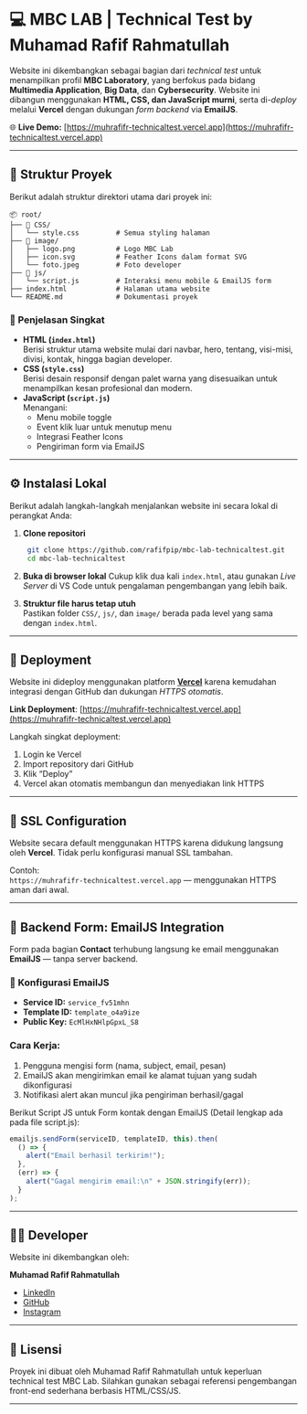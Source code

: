 # 💻 MBC LAB | Technical Test by Muhamad Rafif Rahmatullah

Website ini dikembangkan sebagai bagian dari _technical test_ untuk menampilkan profil **MBC Laboratory**, yang berfokus pada bidang **Multimedia Application**, **Big Data**, dan **Cybersecurity**. Website ini dibangun menggunakan **HTML, CSS, dan JavaScript murni**, serta di-_deploy_ melalui **Vercel** dengan dukungan _form backend_ via **EmailJS**.

🌐 **Live Demo:** [https://muhrafifr-technicaltest.vercel.app](https://muhrafifr-technicaltest.vercel.app)

---

## 📁 Struktur Proyek

Berikut adalah struktur direktori utama dari proyek ini:

```
📦 root/
├── 📁 CSS/
│   └── style.css         # Semua styling halaman
├── 📁 image/
│   ├── logo.png          # Logo MBC Lab
│   ├── icon.svg          # Feather Icons dalam format SVG
│   └── foto.jpeg         # Foto developer
├── 📁 js/
│   └── script.js         # Interaksi menu mobile & EmailJS form
├── index.html            # Halaman utama website
└── README.md             # Dokumentasi proyek
```

### 📌 Penjelasan Singkat

- **HTML (`index.html`)**  
  Berisi struktur utama website mulai dari navbar, hero, tentang, visi-misi, divisi, kontak, hingga bagian developer.
- **CSS (`style.css`)**  
  Berisi desain responsif dengan palet warna yang disesuaikan untuk menampilkan kesan profesional dan modern.
- **JavaScript (`script.js`)**  
  Menangani:
  - Menu mobile toggle
  - Event klik luar untuk menutup menu
  - Integrasi Feather Icons
  - Pengiriman form via EmailJS

---

## ⚙️ Instalasi Lokal

Berikut adalah langkah-langkah menjalankan website ini secara lokal di perangkat Anda:

1. **Clone repositori**

   ```bash
    git clone https://github.com/rafifpip/mbc-lab-technicaltest.git
    cd mbc-lab-technicaltest
   ```

2. **Buka di browser lokal**
   Cukup klik dua kali `index.html`, atau gunakan _Live Server_ di VS Code untuk pengalaman pengembangan yang lebih baik.

3. **Struktur file harus tetap utuh**  
   Pastikan folder `CSS/`, `js/`, dan `image/` berada pada level yang sama dengan `index.html`.

---

## 🚀 Deployment

Website ini dideploy menggunakan platform **[Vercel](https://vercel.com)** karena kemudahan integrasi dengan GitHub dan dukungan _HTTPS otomatis_.

**Link Deployment**: [https://muhrafifr-technicaltest.vercel.app](https://muhrafifr-technicaltest.vercel.app)

Langkah singkat deployment:

1. Login ke Vercel
2. Import repository dari GitHub
3. Klik “Deploy”
4. Vercel akan otomatis membangun dan menyediakan link HTTPS

---

## 🔐 SSL Configuration

Website secara default menggunakan HTTPS karena didukung langsung oleh **Vercel**. Tidak perlu konfigurasi manual SSL tambahan.

Contoh:  
`https://muhrafifr-technicaltest.vercel.app` — menggunakan HTTPS aman dari awal.

---

## 📮 Backend Form: EmailJS Integration

Form pada bagian **Contact** terhubung langsung ke email menggunakan **EmailJS** — tanpa server backend.

### 🔧 Konfigurasi EmailJS

- **Service ID:** `service_fv51mhn`
- **Template ID:** `template_o4a9ize`
- **Public Key:** `EcMlHxNHlpGpxL_S8`

### Cara Kerja:

1. Pengguna mengisi form (nama, subject, email, pesan)
2. EmailJS akan mengirimkan email ke alamat tujuan yang sudah dikonfigurasi
3. Notifikasi alert akan muncul jika pengiriman berhasil/gagal

Berikut Script JS untuk Form kontak dengan EmailJS (Detail lengkap ada pada file script.js):

```js
emailjs.sendForm(serviceID, templateID, this).then(
  () => {
    alert("Email berhasil terkirim!");
  },
  (err) => {
    alert("Gagal mengirim email:\n" + JSON.stringify(err));
  }
);
```

---

## 🧑‍💻 Developer

Website ini dikembangkan oleh:

**Muhamad Rafif Rahmatullah**

- [LinkedIn](https://www.linkedin.com/in/muhamadrafifrahmatullah/)
- [GitHub](https://github.com/rafifpip)
- [Instagram](https://www.instagram.com/mrafifpip/)

---

## 📜 Lisensi

Proyek ini dibuat oleh Muhamad Rafif Rahmatullah untuk keperluan technical test MBC Lab. Silahkan gunakan sebagai referensi pengembangan front-end sederhana berbasis HTML/CSS/JS.

---
